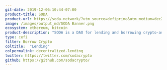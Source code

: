 ```yaml
---
git-date: 2019-12-06:10:44-07:00
product-title: SODA
product-url: https://soda.network/?utm_source=defiprime&utm_medium=dec2019_jan2020&utm_campaign=soda_v2
image: /images/output_md/SODA Banner.png
ecosystem: ethereum, bitcoin
product-description: "SODA is a DAO for lending and borrowing crypto-assets. You can borrow DAI within 15 minutes with a fixed rate using Bitcoin (BTC) as a collateral. [SODA: BTC-backed Crypto Loans. Interview with co-founder, Max Tarasenko](/soda-network)."
type: cefi
filter: Borrow Crypto
coltitle:  "Lending"
colpermalink: decentralized-lending
twitter: https://twitter.com/sodacrypto
github: https://github.com/sodacrypto/
---
```

